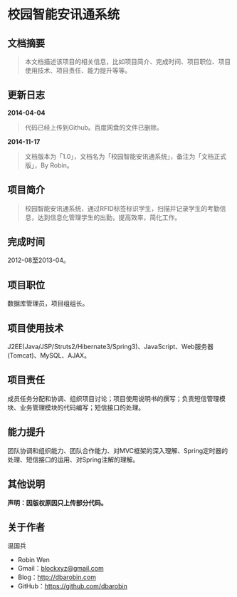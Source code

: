 # 校园智能安讯通系统 #

## 文档摘要 ##

> 本文档描述该项目的相关信息，比如项目简介、完成时间、项目职位、项目使用技术、项目责任、能力提升等等。

## 更新日志 ##

**2014-04-04**
> 代码已经上传到Github。百度网盘的文件已删除。 

**2014-11-17**
> 文档版本为「1.0」，文档名为「校园智能安讯通系统」，备注为「文档正式版」，By Robin。

## 项目简介 ##

> 校园智能安讯通系统，通过RFID标签标识学生，扫描并记录学生的考勤信息，达到信息化管理学生的出勤，提高效率，简化工作。

## 完成时间 ##

2012-08至2013-04。

## 项目职位 ##

数据库管理员，项目组组长。

## 项目使用技术 ##

J2EE(Java/JSP/Struts2/Hibernate3/Spring3)、JavaScript、Web服务器(Tomcat)、MySQL、AJAX。

## 项目责任 ##

成员任务分配和协调、组织项目讨论；项目使用说明书的撰写；负责短信管理模块、业务管理模块的代码编写；短信接口的处理。

## 能力提升 ##

团队协调和组织能力、团队合作能力、对MVC框架的深入理解、Spring定时器的处理、短信接口的运用、对Spring注解的理解。

## 其他说明 ##

**声明：因版权原因只上传部分代码。**

## 关于作者 ##

温国兵

* Robin Wen
* Gmail：blockxyz@gmail.com
* Blog：http://dbarobin.com
* GitHub：https://github.com/dbarobin
